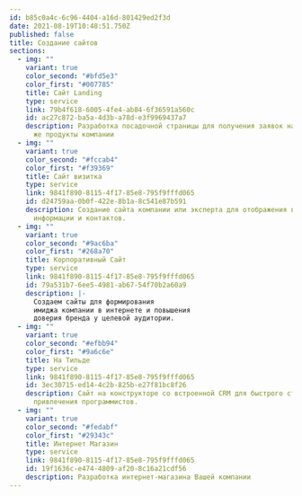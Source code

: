 ```yaml
---
id: b85c0a4c-6c96-4404-a16d-801429ed2f3d
date: 2021-08-19T10:48:51.750Z
published: false
title: Создание сайтов
sections:
  - img: ""
    variant: true
    color_second: "#bfd5e3"
    color_first: "#007785"
    title: Сайт Landing
    type: service
    link: 79b4f618-6005-4fe4-ab84-6f36591a560c
    id: ac27c872-ba5a-4d3b-a78d-e3f9969437a7
    description: Разработка посадочной страницы для получения заявок на услуги или
      же продукты компании
  - img: ""
    variant: true
    color_second: "#fccab4"
    color_first: "#f39369"
    title: Сайт визитка
    type: service
    link: 9841f890-8115-4f17-85e8-795f9fffd065
    id: d24759aa-0b0f-422e-8b1a-8c541e87b591
    description: Создание сайта компании или эксперта для отображения важной
      информации и контактов.
  - img: ""
    variant: true
    color_second: "#9ac6ba"
    color_first: "#268a70"
    title: Корпоративный Сайт
    type: service
    link: 9841f890-8115-4f17-85e8-795f9fffd065
    id: 79a531b7-6ee5-4981-ab67-54f70b2a60a9
    description: |-
      Создаем сайты для формирования 
      имиджа компании в интернете и повышения 
      доверия бренда у целевой аудитории.
  - img: ""
    variant: true
    color_second: "#efbb94"
    color_first: "#9a6c6e"
    title: На Тильде
    type: service
    link: 9841f890-8115-4f17-85e8-795f9fffd065
    id: 3ec30715-ed14-4c2b-825b-e27f81bc8f26
    description: Сайт на конструкторе со встроенной CRM для быстрого старта без
      привлечения программистов.
  - img: ""
    variant: true
    color_second: "#fedabf"
    color_first: "#29343c"
    title: Интернет Магазин
    type: service
    link: 9841f890-8115-4f17-85e8-795f9fffd065
    id: 19f1636c-e474-4809-af20-8c16a21cdf56
    description: Разработка интернет-магазина Вашей компании
---
```

